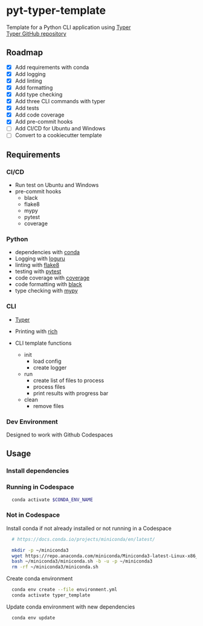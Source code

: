 # pyt-typer-template

Template for a Python CLI application using [Typer](https://typer.tiangolo.com/)  
[Typer GitHub repository](https://github.com/tiangolo/typer)

## Roadmap

- [x] Add requirements with conda
- [x] Add logging
- [x] Add linting
- [x] Add formatting
- [x] Add type checking
- [x] Add three CLI commands with typer
- [x] Add tests
- [X] Add code coverage
- [x] Add pre-commit hooks
- [ ] Add CI/CD for Ubuntu and Windows
- [ ] Convert to a cookiecutter template

## Requirements

### CI/CD

- Run test on Ubuntu and Windows
- pre-commit hooks
  - black
  - flake8
  - mypy
  - pytest
  - coverage

### Python

- dependencies with [conda](https://docs.conda.io/en/latest/)
- Logging with [loguru](https://loguru.readthedocs.io/en/stable/)
- linting with [flake8](https://flake8.pycqa.org/en/latest/)
- testing with [pytest](https://docs.pytest.org/en/stable/)
- code coverage with [coverage](https://coverage.readthedocs.io/en/coverage-5.5/)
- code formatting with [black](https://black.readthedocs.io/en/stable/)
- type checking with [mypy](https://mypy.readthedocs.io/en/stable/)

### CLI

- [Typer](https://typer.tiangolo.com/)

- Printing with [rich](https://rich.readthedocs.io/en/latest/)
- CLI template functions
  - init
    - load config
    - create logger
  - run
    - create list of files to process
    - process files
    - print results with progress bar
  - clean
    - remove files

### Dev Environment

Designed to work with Github Codespaces

## Usage

### Install dependencies

### Running in Codespace

```bash
  conda activate $CONDA_ENV_NAME
```

### Not in Codespace

Install conda if not already installed or not running in a Codespace

```bash
  # https://docs.conda.io/projects/miniconda/en/latest/

  mkdir -p ~/miniconda3
  wget https://repo.anaconda.com/miniconda/Miniconda3-latest-Linux-x86_64.sh -O ~/miniconda3/miniconda.sh
  bash ~/miniconda3/miniconda.sh -b -u -p ~/miniconda3
  rm -rf ~/miniconda3/miniconda.sh
```

Create conda environment

```bash
  conda env create --file environment.yml
  conda activate typer_template
```

Update conda environment with new dependencies

```bash
  conda env update
```
